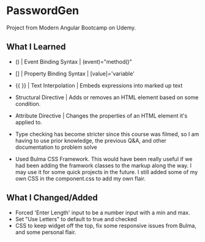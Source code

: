 # PasswordGen

Project from Modern Angular Bootcamp on Udemy.

## What I Learned

- () | Event Binding Syntax | (event)="method()"
- [] | Property Binding Syntax | [value]='variable'
- {{ }} | Text Interpolation | Embeds expressions into marked up text

- Structural Directive | Adds or removes an HTML element based on some condition.
- Attribute Directive | Changes the properties of an HTML element it's applied to.

- Type checking has become stricter since this course was filmed, so I am having to use prior knowledge, the previous Q&A, and other documentation to problem solve

- Used Bulma CSS Framework. This would have been really useful if we had been adding the framwork classes to the markup along the way. I may use it for some quick projects in the future. I still added some of my own CSS in the component.css to add my own flair.

## What I Changed/Added

- Forced 'Enter Length' input to be a number input with a min and max.
- Set "Use Letters" to default to true and checked
- CSS to keep widget off the top, fix some responsive issues from Bulma, and some personal flair.
